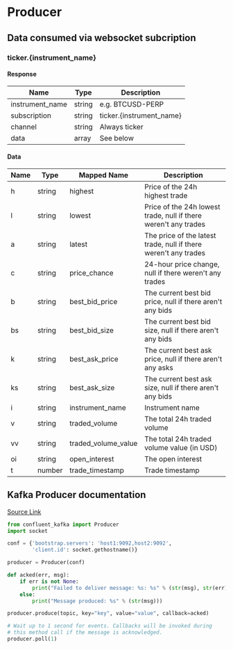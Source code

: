 # Producer

## Data consumed via websocket subcription

### ticker.{instrument_name}

#### Response

| Name            | Type   | Description |
|-----------------|--------|-------------|
| instrument_name | string | e.g. BTCUSD-PERP |
| subscription    | string | ticker.{instrument_name} |
| channel         | string | Always ticker |
| data            | array  | See below |

#### Data

| Name | Type   | Mapped Name         | Description |
|------|--------|---------------------|-------------|
| h    | string | highest             | Price of the 24h highest trade |
| l    | string | lowest              | Price of the 24h lowest trade, null if there weren't any trades |
| a    | string | latest              | The price of the latest trade, null if there weren't any trades |
| c    | string | price_chance        | 24-hour price change, null if there weren't any trades |
| b    | string | best_bid_price      | The current best bid price, null if there aren't any bids |
| bs   | string | best_bid_size       | The current best bid size, null if there aren't any bids |
| k    | string | best_ask_price      | The current best ask price, null if there aren't any asks |
| ks   | string | best_ask_size       | The current best ask size, null if there aren't any bids |
| i    | string | instrument_name     | Instrument name |
| v    | string | traded_volume       | The total 24h traded volume |
| vv   | string | traded_volume_value | The total 24h traded volume value (in USD) |
| oi   | string | open_interest       | The open interest |
| t    | number | trade_timestamp     | Trade timestamp |

## Kafka Producer documentation

[Source Link](https://docs.confluent.io/kafka-clients/python/current/overview.html#ak-producer)

```python
from confluent_kafka import Producer
import socket

conf = {'bootstrap.servers': 'host1:9092,host2:9092',
        'client.id': socket.gethostname()}

producer = Producer(conf)

def acked(err, msg):
    if err is not None:
        print("Failed to deliver message: %s: %s" % (str(msg), str(err)))
    else:
        print("Message produced: %s" % (str(msg)))

producer.produce(topic, key="key", value="value", callback=acked)

# Wait up to 1 second for events. Callbacks will be invoked during
# this method call if the message is acknowledged.
producer.poll(1)
```
